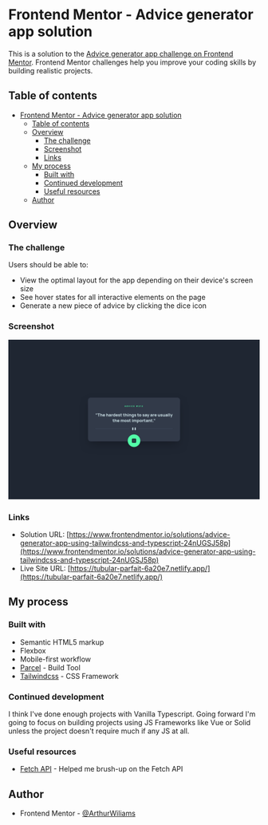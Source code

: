 # Frontend Mentor - Advice generator app solution

This is a solution to the [Advice generator app challenge on Frontend Mentor](https://www.frontendmentor.io/challenges/advice-generator-app-QdUG-13db). Frontend Mentor challenges help you improve your coding skills by building realistic projects.

## Table of contents

- [Frontend Mentor - Advice generator app solution](#frontend-mentor---advice-generator-app-solution)
  - [Table of contents](#table-of-contents)
  - [Overview](#overview)
    - [The challenge](#the-challenge)
    - [Screenshot](#screenshot)
    - [Links](#links)
  - [My process](#my-process)
    - [Built with](#built-with)
    - [Continued development](#continued-development)
    - [Useful resources](#useful-resources)
  - [Author](#author)

## Overview

### The challenge

Users should be able to:

- View the optimal layout for the app depending on their device's screen size
- See hover states for all interactive elements on the page
- Generate a new piece of advice by clicking the dice icon

### Screenshot

![page screenshot](./screenshot.png)

### Links

- Solution URL: [https://www.frontendmentor.io/solutions/advice-generator-app-using-tailwindcss-and-typescript-24nUGSJ58p](https://www.frontendmentor.io/solutions/advice-generator-app-using-tailwindcss-and-typescript-24nUGSJ58p)
- Live Site URL: [https://tubular-parfait-6a20e7.netlify.app/](https://tubular-parfait-6a20e7.netlify.app/)

## My process

### Built with

- Semantic HTML5 markup
- Flexbox
- Mobile-first workflow
- [Parcel](https://parceljs.org/) - Build Tool
- [Tailwindcss](https://tailwindcss.com/) - CSS Framework

### Continued development

I think I've done enough projects with Vanilla Typescript. Going forward I'm going to focus on building projects using JS Frameworks like Vue or Solid unless the project doesn't require much if any JS at all.

### Useful resources

- [Fetch API](https://developer.mozilla.org/en-US/docs/Web/API/Fetch_API/Using_Fetch) - Helped me brush-up on the Fetch API

## Author

- Frontend Mentor - [@ArthurWiliams](https://www.frontendmentor.io/profile/ArthurWiliams)
